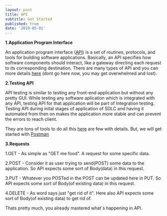 ```yaml
---
layout: post
title: API
subtitle: Get Started
published: true
date: '2019-05-01'
---
```


**1.Application Program Interface**


An application program interface ([API](https://www.webopedia.com/TERM/A/API.html)) is a set of routines, protocols, and tools for building software applications. Basically, an API specifies how software components should interact, like a gateway directing each request to its corresponding destination. There are many types of API and you can more details [here](https://en.wikipedia.org/wiki/Application_programming_interface) (dont go here now, you may get overwhelmed and lost).

**2.Testing API**


API testing is similar to testing any front-end application but without any pretty GUI. While testing any software aplication which is integrated with any API, testing API for that application will be part of Integration testing. 
Testing API during inital stages of application of SDLC and having it automated from then on makes the application more stable and can prevent the errors to reach client.

They are tons of tools to do all this [here](https://medium.com/@alicealdaine/top-10-api-testing-tools-rest-soap-services-5395cb03cfa9) are few with details. But, we will get started with [Postman](https://www.getpostman.com/)

**3.Requests**


1.GET - As simple as "GET me food". A request for some specific data.

2.POST - Consider it as user trying to send(POST) some data to the application. So API expects some sort of Body(data) in this request.

3.PUT - Whatever you POSTed in the POST can be updated here in PUT. So API expects some sort of Body(of existing data) in this request.

4.DELETE - As word says just "get rid of it". Here also API expects some sort of Body(of existing data) to get rid of.


Thats pretty much, you already mastered what`s happening in API.

